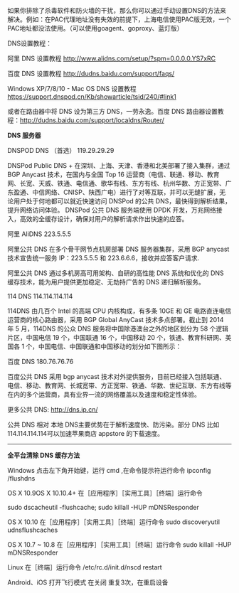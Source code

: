 如果你排除了杀毒软件和防火墙的干扰，那么你可以通过手动设置DNS的方法来解决。例如：在PAC代理地址没有失效的前提下，上海电信使用PAC版无效，一个PAC地址都没法使用。（可以使用goagent、goproxy、蓝灯版）

DNS设置教程：

阿里 DNS 设置教程 http://www.alidns.com/setup/?spm=0.0.0.0.YS7xRC

百度 DNS 设置教程 http://dudns.baidu.com/support/faqs/

Windows XP/7/8/10 - Mac OS DNS 设置教程 https://support.dnspod.cn/Kb/showarticle/tsid/240/#link1  

或者在路由器中将 DNS 设为第三方 DNS，一劳永逸。百度 DNS 路由器设置教程：http://dudns.baidu.com/support/localdns/Router/


**DNS 服务器**

DNSPOD DNS （首选）       119.29.29.29

DNSPod Public DNS + 在深圳、上海、天津、香港和北美部署了接入集群，通过 BGP Anycast 技术，在国内与全国 Top 16 运营商（电信、联通、移动、教育网、长宽、天威、铁通、电信通、歌华有线、东方有线、杭州华数、方正宽带、广东盈通、中信网络、CNISP、陕西广电）进行了对等互联，并可以无缝扩展，无论用户处于何地都可以就近快速访问 DNSPod 的公共 DNS，最快得到解析结果，提升网络访问体验。
DNSPod 公共 DNS 服务端使用 DPDK 开发，万兆网络接入，高效的全缓存设计，确保对用户的解析请求作出快速的应答。

阿里 AliDNS              223.5.5.5

阿里公共 DNS 在多个骨干网节点机房部署 DNS 服务器集群，采用 BGP anycast 技术宣告统一服务 IP：223.5.5.5 和 223.6.6.6，接收并应答客户请求.

阿里公共 DNS 通过多机房高可用架构、自研的高性能 DNS 系统和优化的 DNS 缓存技术，能为用户提供更加稳定、无劫持广告的 DNS 递归解析服务。

114 DNS              114.114.114.114 

114DNS 由几百个 Intel 的高端 CPU 内核构成，有多条 10GE 和 GE 电路直连电信运营商的核心路由器，采用 BGP Global AnyCast 技术多点部署。截止到 2014 年 5 月，114DNS 的公众 DNS 服务将中国除港澳台之外的地区划分为 58 个逻辑片区，中国电信 19 个，中国联通 16 个，中国移动 20 个，铁通、教育科研网、美国各 1 个，中国电信、中国联通和中国移动的划分如下图所示：


百度 DNS             180.76.76.76 

百度公共 DNS 采用 bgp anycast 技术对外提供服务，目前已经接入包括联通、电信、移动、教育网、长城宽带、方正宽带、铁通、华数、世纪互联、东方有线等在内的多个运营商，具有业界一流的网络覆盖以及速度和稳定性体验。

更多公共 DNS: http://dns.ip.cn/

公共 DNS 相对 本地 DNS主要优势在于解析速度快、防污染。部分 DNS 比如114.114.114.114可以加速苹果商店 appstore 的下载速度。

***

**全平台清除 DNS 缓存方法**

Windows 点击左下角开始键，运行 cmd ,在命令提示符运行命令 ipconfig /flushdns

OS X 10.9OS X 10.10.4+ 在［应用程序］［实用工具］［终端］运行命令 

sudo dscacheutil -flushcache; sudo killall -HUP mDNSResponder

OS X 10.10 在［应用程序］［实用工具］［终端］运行命令 sudo discoveryutil udnsflushcaches

OS X 10.7 ~ 10.8 在［应用程序］［实用工具］［终端］运行命令 sudo killall -HUP mDNSResponder

Linux 在［终端］运行命令 /etc/rc.d/init.d/nscd restart

Android、iOS 打开飞行模式 在关闭 重复3次，在重启设备
